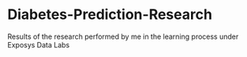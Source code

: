 # Diabetes-Prediction-Research
Results of the research performed by me in the learning process under Exposys Data Labs
